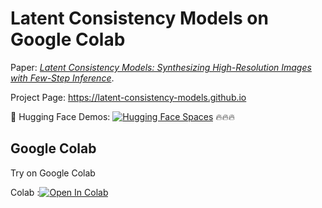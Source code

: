 # Latent Consistency Models on Google Colab

Paper: *[Latent Consistency Models: Synthesizing High-Resolution Images with Few-Step Inference](https://arxiv.org/abs/2310.04378)*.

Project Page: https://latent-consistency-models.github.io

🤗 Hugging Face Demos: [![Hugging Face Spaces](https://img.shields.io/badge/%F0%9F%A4%97%20Hugging%20Face-Spaces-blue)](https://huggingface.co/spaces/SimianLuo/Latent_Consistency_Model) 🔥🔥🔥


## Google Colab

Try on Google Colab

Colab :[![Open In Colab](https://colab.research.google.com/assets/colab-badge.svg)](https://colab.research.google.com/drive/1O7sJRRDuvVsB8mH9Yb19psZ_kjjYoEKD?usp=sharing) 